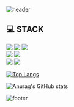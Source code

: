 ![header](https://capsule-render.vercel.app/api?type=waving&color=7F7FD5&text=%20SoYeonLee%20%20&height=200&fontSize=90&fontColor=ffffff)


## 💻 STACK

![](https://img.shields.io/badge/Javascript-F7DF1E?style=flat-square&logo=JavaScript&logoColor=black)
![](https://img.shields.io/badge/HTML5-E34F26?style=flat-square&logo=HTML5&logoColor=white)
![](https://img.shields.io/badge/CSS3-1572B6?style=flat-square&logo=CSS3&logoColor=white)
<br>
![](https://img.shields.io/badge/React-61DAFB?style=flat-square&logo=React&logoColor=black)
![](https://img.shields.io/badge/Redux-764ABC?style=flat-square&logo=Redux&logoColor=white)
<br>
![](https://img.shields.io/badge/VisualStudioCode-E10098?style=flat-square&logo=GraphQL&logoColor=white)
![](https://img.shields.io/badge/PyCharm-000000?style=flat-square&logo=GraphQL&logoColor=white)

[![Top Langs](https://github-readme-stats.vercel.app/api/top-langs/?username=leebee2&layout=compact)](https://github.com/깃허브아이디/github-readme-stats)

![Anurag's GitHub stats](https://github-readme-stats.vercel.app/api?username=leebee2&show_icons=true&theme=radical)


![footer](https://capsule-render.vercel.app/api?section=footer&type=waving&color=7F7FD5)

